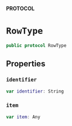 **PROTOCOL**

# `RowType`

```swift
public protocol RowType
```

## Properties
### `identifier`

```swift
var identifier: String
```

### `item`

```swift
var item: Any
```
